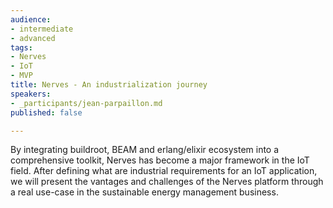 ```yaml
---
audience:
- intermediate
- advanced
tags:
- Nerves
- IoT
- MVP
title: Nerves - An industrialization journey
speakers:
- _participants/jean-parpaillon.md
published: false

---
```

By integrating buildroot, BEAM and erlang/elixir ecosystem into a comprehensive toolkit, Nerves has become a major framework in the IoT field. After defining what are industrial requirements for an IoT application, we will present the vantages and challenges of the Nerves platform through a real use-case in the sustainable energy management business.